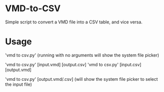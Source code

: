 # VMD-to-CSV
Simple script to convert a VMD file into a CSV table, and vice versa. 

# Usage
'vmd to csv.py'   (running with no arguments will show the system file picker) 

'vmd to csv.py' [input.vmd] [output.csv]
'vmd to csv.py' [input.csv] [output.vmd]

'vmd to csv.py' [output.vmd/.csv]   (will show the system file picker to select the input file) 

